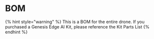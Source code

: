 # BOM



{% hint style="warning" %}
This is a BOM for the entire drone. If you purchased a Genesis Edge AI Kit, please reference the Kit Parts List&#x20;
{% endhint %}
